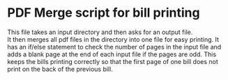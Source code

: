# PDF Merge script for bill printing

This file takes an input directory and then asks for an output file.  
It then merges all pdf files in the directory into one file for easy printing.
It has an if/else statement to check the number of pages in the input file and
adds a blank page at the end of each input file if the pages are odd.
This keeps the bills printing correctly so that the first page of one bill does not
print on the back of the previous bill.
